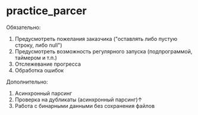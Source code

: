 # practice_parcer
Обязательно:
1. Предусмотреть пожелания заказчика ("оставлять либо пустую строку, либо null")
2. Предусмотреть возможность регулярного запуска (подпрограммой, таймером и т.п.)
3. Отслежевание прогресса
4. Обработка ошибок

Дополнительно:
1. Асинхронный парсинг
2. Проверка на дубликаты (асинхронный парсинг)↑
3. Работа с бинарными данными без сохранения файлов
